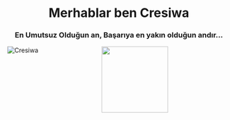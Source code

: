 <h1 align="center">Merhablar ben Cresiwa</h1>
<h3 align="center">En Umutsuz Olduğun an, Başarıya en yakın olduğun andır…</h3>


<div align = "center">
<p><img align="left" src="https://github-readme-stats.vercel.app/api/top-langs?username=Cresiwa&show_icons=true&theme=tokyonight&locale=tr&layout=compact" alt="Cresiwa" /></p> 
<img src = "https://github-readme-stats.vercel.app/api?username=Cresiwa&show_icons=true&theme=tokyonight" width = "% 100" height = "150px" />
</div>

